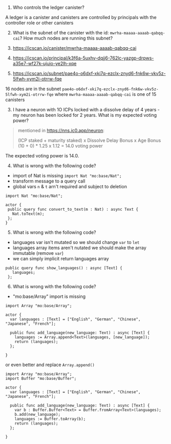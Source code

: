 1. Who controls the ledger canister?

A ledger is a canister and canisters are controlled by principals with the controller role or other canisters

2. What is the subnet of the canister with the id: `mwrha-maaaa-aaaab-qabqq-cai`? How much nodes are running this subnet?

  1. https://icscan.io/canister/mwrha-maaaa-aaaab-qabqq-cai
  2. https://icscan.io/principal/k3f6a-5uxhv-dqjj6-762lc-yazgp-drpws-a35e7-wf27k-ujuio-ye2lh-xqe
  3. https://icscan.io/subnet/pae4o-o6dxf-xki7q-ezclx-znyd6-fnk6w-vkv5z-5lfwh-xym2i-otrrw-fqe

  16 nodes are in the subnet `pae4o-o6dxf-xki7q-ezclx-znyd6-fnk6w-vkv5z-5lfwh-xym2i-otrrw-fqe` where `mwrha-maaaa-aaaab-qabqq-cai` is one of 15 canisters

3. I have a neuron with 1O ICPs locked with a dissolve delay of 4 years - my neuron has been locked for 2 years. What is my expected voting power?

> mentioned in https://nns.ic0.app/neuron:
>
> (ICP staked + maturity staked) x Dissolve Delay Bonus x Age Bonus
> (10 + 0) * 1.25 x 1.12 = 14.0 voting power

The expected voting power is 14.0.

4. What is wrong with the following code?

- import of Nat is missing `import Nat "mo:base/Nat";`
- transform message to a query call
- global vars  `n` & `t` arn't required and subject to deletion

```motoko
import Nat "mo:base/Nat";

actor {
 public query func convert_to_text(m : Nat) : async Text {
   Nat.toText(m);
 };
}
```

5. What is wrong with the following code?

- languages var isn't mutated so we should change `var` to `let`
- languages array items aren't nutated we should make the array immutable (remove `var`)
- we can simply implicit return languages array

```motoko
public query func show_languages() : async [Text] {
   languages;
 };
```

6. What is wrong with the following code?

- "mo:base/Array" import is missing

```motoko
import Array "mo:base/Array";

actor {
  var languages : [Text] = ["English", "German", "Chinese", "Japanese", "French"];

  public func add_language(new_language: Text) : async [Text] {
    languages := Array.append<Text>(languages, [new_language]);
    return (languages);
  };
 
}
```

or even better and replace `Array.append()`

```motoko
import Array "mo:base/Array";
import Buffer "mo:base/Buffer";

actor {
  var languages : [Text] = ["English", "German", "Chinese", "Japanese", "French"];

  public func add_language(new_language: Text) : async [Text] {
    var b : Buffer.Buffer<Text> = Buffer.fromArray<Text>(languages);
    b.add(new_language);
    languages := Buffer.toArray(b);
    return (languages);
  };
 
}
```
